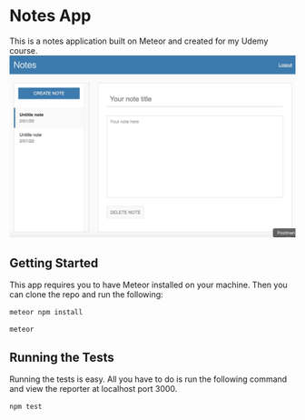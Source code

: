 # Notes App

This is a notes application built on Meteor and created for my Udemy course.
![This is an image](/assets/readme_note.jpg)

## Getting Started

This app requires you to have Meteor installed on your machine. Then you can clone the repo and run the following:

```
meteor npm install
```

```
meteor
```

## Running the Tests

Running the tests is easy. All you have to do is run the following command and view the reporter at localhost port 3000.

```
npm test
```
